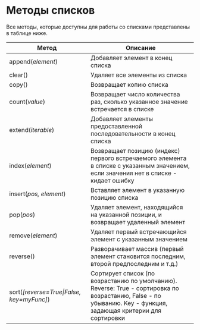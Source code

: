 # Методы списков

Все методы, которые доступны для работы со списками представлены в таблице ниже.

| Метод | Описание|
| -------- | ---------- |
| append(*element*) | Добавляет элемент в конец списка |
| clear() | Удаляет все элементы из списка |
| copy() | Возвращает копию списка |
| count(*value*) | Возвращает число количества раз, сколько указанное значение встречается в списке |
| extend(*iterable*) | Добавляет элементы предоставленной последовательности в конец списка |
| index(*element*) | Возвращает позицию (индекс) первого встречаемого элемента в списке с указанным значением, если значения нет в списке - кидает ошибку |
| insert(*pos, element*) | Вставляет элемент в указанную позицию списка |
| pop(*pos*) | Удаляет элемент, находящийся на указанной позиции, и возвращает удаленный элемент |
| remove(*element*) | Удаляет первый встречающийся элемент с указанным значением |
| reverse() | Разворачивает массив (первый элемент становится последним, второй предпоследним и т.д.) |
| sort(*[reverse=True\|False, key=myFunc]*) | Сортирует список (по возрастанию по умолчанию). Reverse: True - сортировка по возрастанию, False - по убыванию. Key - функция, задающая критерии для сортировки |
